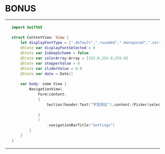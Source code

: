 <h1>BONUS</h1>
<table>
  <tr>
    <td>
      <img src="https://raw.githubusercontent.com/didi816l/yzu-1101422-swift/main/IMG_0370.jpg">
    </td>
    <td>
      
```swift
import SwiftUI

struct ContentView: View {
    let displayFontType = [".default",".rounded",".monspaced",".serif"]
    @State var displayFontSelected = 0
    @State var IsDeepScheme = false
    @State var colorArray:Array = [255.0,255.0,255.0]
    @State var stepperValue = 0
    @State var sliderValue = 0.0
    @State var date = Date()
    
    var body: some View {
        NavigationView{
            Form(content:
            {
                Section(header:Text("字型設定"),content:{Picker(selection: $displayFontSelected,label:Text("字型選擇(\(displayFontSelected))"),content: {ForEach(0..<displayFontType.count,id:\.self,content:{Text(self.displayFontType[$0])})})})
                
            }
            )
                .navigationBarTitle("Settings")
        }
    }
}

  ```
   
  </tr>
</table>
